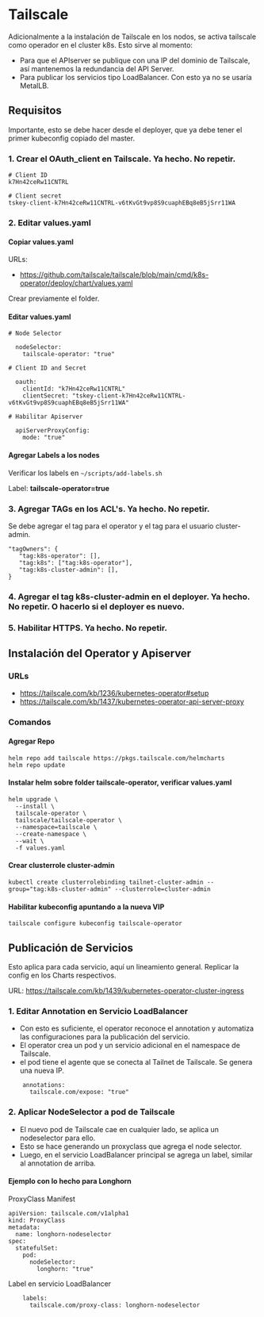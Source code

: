 # Tailscale

Adicionalmente a la instalación de Tailscale en los nodos, se activa tailscale como operador en el cluster k8s. Esto sirve al momento:

- Para que el APIserver se publique con una IP del dominio de Tailscale, así mantenemos la redundancia del API Server.
- Para publicar los servicios tipo LoadBalancer. Con esto ya no se usaría MetalLB.

## Requisitos

Importante, esto se debe hacer desde el deployer, que ya debe tener el primer kubeconfig copiado del master.

### 1. Crear el OAuth_client en Tailscale. Ya hecho. No repetir.

```
# Client ID
k7Hn42ceRw11CNTRL

# Client secret
tskey-client-k7Hn42ceRw11CNTRL-v6tKvGt9vp8S9cuaphEBq8eB5jSrr11WA
```

### 2. Editar values.yaml

#### Copiar values.yaml

URLs: 

- https://github.com/tailscale/tailscale/blob/main/cmd/k8s-operator/deploy/chart/values.yaml

Crear previamente el folder.

#### Editar values.yaml

```
# Node Selector

  nodeSelector:
    tailscale-operator: "true"

# Client ID and Secret

  oauth:
    clientId: "k7Hn42ceRw11CNTRL"
    clientSecret: "tskey-client-k7Hn42ceRw11CNTRL-v6tKvGt9vp8S9cuaphEBq8eB5jSrr11WA"

# Habilitar Apiserver

  apiServerProxyConfig:
    mode: "true"
```
#### Agregar Labels a los nodes

Verificar los labels en `~/scripts/add-labels.sh`

Label: **tailscale-operator=true**

### 3. Agregar TAGs en los ACL's. Ya hecho. No repetir.

Se debe agregar el tag para el operator y el tag para el usuario cluster-admin.

```
"tagOwners": {
   "tag:k8s-operator": [],
   "tag:k8s": ["tag:k8s-operator"],
   "tag:k8s-cluster-admin": [],
}
```
### 4. Agregar el tag k8s-cluster-admin en el deployer. Ya hecho. No repetir. O hacerlo si el deployer es nuevo.

### 5. Habilitar HTTPS. Ya hecho. No repetir.

## Instalación del Operator y Apiserver

### URLs

- https://tailscale.com/kb/1236/kubernetes-operator#setup
- https://tailscale.com/kb/1437/kubernetes-operator-api-server-proxy

### Comandos

#### Agregar Repo
```
helm repo add tailscale https://pkgs.tailscale.com/helmcharts
helm repo update
```

#### Instalar helm sobre folder tailscale-operator, verificar values.yaml

```
helm upgrade \
  --install \
  tailscale-operator \
  tailscale/tailscale-operator \
  --namespace=tailscale \
  --create-namespace \
  --wait \
  -f values.yaml
```

#### Crear clusterrole cluster-admin

```
kubectl create clusterrolebinding tailnet-cluster-admin --group="tag:k8s-cluster-admin" --clusterrole=cluster-admin
```

#### Habilitar kubeconfig apuntando a la nueva VIP

```
tailscale configure kubeconfig tailscale-operator
```

## Publicación de Servicios

Esto aplica para cada servicio, aquí un lineamiento general. Replicar la config en los Charts respectivos.

URL: https://tailscale.com/kb/1439/kubernetes-operator-cluster-ingress

### 1. Editar Annotation en Servicio LoadBalancer

- Con esto es suficiente, el operator reconoce el annotation y automatiza las configuraciones para la publicación del servicio.
- El operator crea un pod y un servicio adicional en el namespace de Tailscale.
- el pod tiene el agente que se conecta al Tailnet de Tailscale. Se genera una nueva IP.

```
    annotations:
      tailscale.com/expose: "true"
```

### 2. Aplicar NodeSelector a pod de Tailscale

- El nuevo pod de Tailscale cae en cualquier lado, se aplica un nodeselector para ello.
- Esto se hace generando un proxyclass que agrega el node selector.
- Luego, en el servicio LoadBalancer principal se agrega un label, similar al annotation de arriba.

#### Ejemplo con lo hecho para Longhorn

ProxyClass Manifest

```
apiVersion: tailscale.com/v1alpha1
kind: ProxyClass
metadata:
  name: longhorn-nodeselector
spec:
  statefulSet:
    pod:
      nodeSelector:
        longhorn: "true"
```

Label en servicio LoadBalancer

```
    labels:
      tailscale.com/proxy-class: longhorn-nodeselector
```